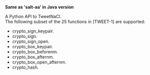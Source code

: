 **Same as 'salt-aa' in Java version**

A Python API to TweetNaCl.  
The following subset of the 25 functions in [TWEET-1] are supported:     

* crypto_sign_keypair.    
* crypto_sign.
* crypto_sign_open.   
* crypto_box_keypair. 
* crypto_box_beforenm.    
* crypto_box_afternm. 
* crypto_box_open_afternm.    
* crypto_hash. 
